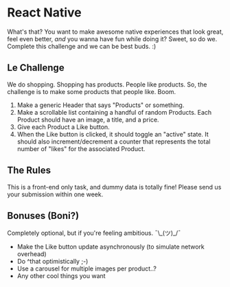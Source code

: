 # React Native
What's that? You want to make awesome native experiences that look great, feel even better, _and_ you wanna have fun while doing it? Sweet, so do we. Complete this challenge and we can be best buds. :)

## Le Challenge
We do shopping. Shopping has products. People like products. So, the challenge is to make some products that people like. Boom.

  1. Make a generic Header that says "Products" or something.
  2. Make a scrollable list containing a handful of random Products. Each Product should have an image, a title, and a price.
  3. Give each Product a Like button.
  4. When the Like button is clicked, it should toggle an "active" state. It should also increment/decrement a counter that represents the total number of "likes" for the associated Product.

## The Rules
This is a front-end only task, and dummy data is totally fine! Please send us your submission within one week.

## Bonuses (Boni?)
Completely optional, but if you're feeling ambitious. ¯\\\_(ツ)_/¯

  - Make the Like button update asynchronously (to simulate network overhead)
  - Do ^that optimistically ;-)
  - Use a carousel for multiple images per product..?
  - Any other cool things you want
